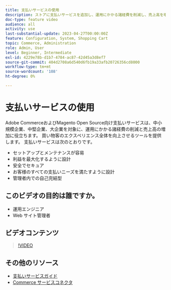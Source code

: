 ```yaml
---
title: 支払いサービスの使用
description: ストアに支払いサービスを追加し、運用にかかる諸経費を削減し、売上高を増加し、買い物客全体のエクスペリエンスを向上させる方法を説明します。
doc-type: feature video
audience: all
activity: use
last-substantial-update: 2023-04-27T00:00:00Z
feature: Configuration, System, Shopping Cart
topic: Commerce, Administration
role: Admin, User
level: Beginner, Intermediate
exl-id: 4229e78b-d1b7-4784-ac87-42d45a3d8ef7
source-git-commit: 404d2708a6d540d6fb19a33afb20726356cd8000
workflow-type: tm+mt
source-wordcount: '108'
ht-degree: 0%

---
```


# 支払いサービスの使用

Adobe CommerceおよびMagento Open Source向け支払いサービスは、中小規模企業、中堅企業、大企業を対象に、運用にかかる諸経費の削減と売上高の増加に役立ちます。 買い物客のエクスペリエンス全体を向上させるツールを提供します。 支払いサービスは次のとおりです。

- セットアップとメンテナンスが容易
- 利益を最大化するように設計
- 安全でセキュア
- お客様のすべての支払いニーズを満たすように設計
- 管理者内での自己完結型

## このビデオの目的は誰ですか。

- 運用エンジニア
- Web サイト管理者

## ビデオコンテンツ

>[!VIDEO](https://video.tv.adobe.com/v/343990?quality=12&learn=on)

## その他のリソース

- [支払いサービスガイド](https://experienceleague.adobe.com/docs/commerce-merchant-services/payment-services/guide-overview.html)
- [Commerce サービスコネクタ](https://experienceleague.adobe.com/docs/commerce-merchant-services/user-guides/integration-services/saas.html)
